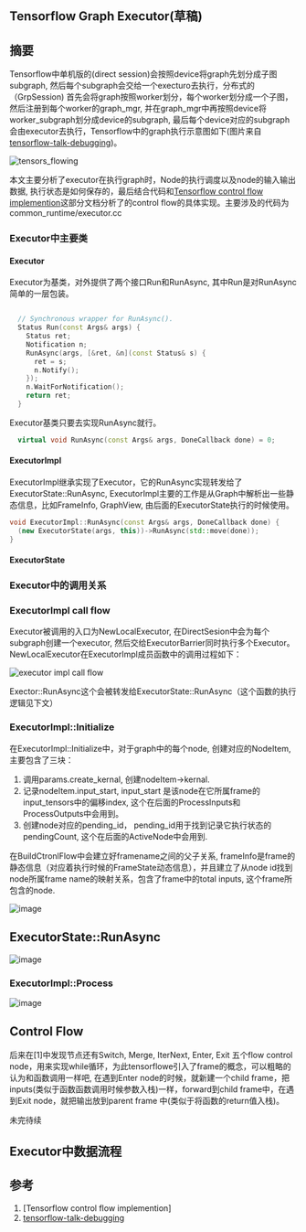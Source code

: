 Tensorflow Graph Executor(草稿)
-------------------------
## 摘要

Tensorflow中单机版的(direct session)会按照device将graph先划分成子图subgraph, 然后每个subgraph会交给一个execturo去执行，分布式的（GrpSession) 首先会将graph按照worker划分，每个worker划分成一个子图，然后注册到每个worker的graph_mgr, 并在graph_mgr中再按照device将worker_subgraph划分成device的subgraph, 最后每个device对应的subgraph会由executor去执行，Tensorflow中的graph执行示意图如下(图片来自[tensorflow-talk-debugging](https://wookayin.github.io/tensorflow-talk-debugging/#1))。

![tensors_flowing](./images/tensors_flowing.gif)

本文主要分析了executor在执行graph时，Node的执行调度以及node的输入输出数据, 执行状态是如何保存的，最后结合代码和[Tensorflow control flow implemention](http://download.tensorflow.org/paper/white_paper_tf_control_flow_implementation_2017_11_1.pdf)这部分文档分析了的control flow的具体实现。主要涉及的代码为common_runtime/executor.cc

### Executor中主要类

#### Executor 
Executor为基类，对外提供了两个接口Run和RunAsync, 其中Run是对RunAsync简单的一层包装。

```cpp

  // Synchronous wrapper for RunAsync().
  Status Run(const Args& args) {
    Status ret;
    Notification n;
    RunAsync(args, [&ret, &n](const Status& s) {
      ret = s;
      n.Notify();
    });
    n.WaitForNotification();
    return ret;
  }
```

Executor基类只要去实现RunAsync就行。
```cpp
  virtual void RunAsync(const Args& args, DoneCallback done) = 0;
```

#### ExecutorImpl

ExecutorImpl继承实现了Executor，它的RunAsync实现转发给了ExecutorState::RunAsync, ExecutorImpl主要的工作是从Graph中解析出一些静态信息，比如FrameInfo, GraphView, 由后面的ExecutorState执行的时候使用。

~~~cpp
void ExecutorImpl::RunAsync(const Args& args, DoneCallback done) {
  (new ExecutorState(args, this))->RunAsync(std::move(done));
}
~~~

#### ExecutorState





### Executor中的调用关系

### ExecutorImpl call flow

Executor被调用的入口为NewLocalExecutor, 在DirectSesion中会为每个subgraph创建一个executor, 然后交给ExecutorBarrier同时执行多个Executor。NewLocalExecutor在ExecutorImpl成员函数中的调用过程如下：

![executor impl call flow](./images/executor_impl_call.jpeg)

Exector::RunAsync这个会被转发给ExecutorState::RunAsync（这个函数的执行逻辑见下文）

### ExecutorImpl::Initialize

在ExecutorImpl::Initialize中，对于graph中的每个node, 创建对应的NodeItem, 主要包含了三块：

1. 调用params.create_kernal, 创建nodeItem->kernal.
2. 记录nodeItem.input_start, input_start 是该node在它所属frame的input_tensors中的偏移index, 这个在后面的ProcessInputs和ProcessOutputs中会用到。
3. 创建node对应的pending_id， pending_id用于找到记录它执行状态的pendingCount, 这个在后面的ActiveNode中会用到.

在BuildCtronlFlow中会建立好framename之间的父子关系, frameInfo是frame的静态信息（对应着执行时候的FrameState动态信息），并且建立了从node id找到node所属frame name的映射关系，包含了frame中的total inputs, 这个frame所包含的node.

![image](./images/tf-executor-init.jpeg)

## ExecutorState::RunAsync

![image](./images/tf-executor-call-flow.jpeg)


### ExecutorImpl::Process

![image](./images/tf-executor-data-flow.jpeg)


## Control Flow


后来在[1]中发现节点还有Switch, Merge, IterNext, Enter, Exit 五个flow control node，用来实现while循环，为此tensorflowe引入了frame的概念，可以粗略的认为和函数调用一样吧, 在遇到Enter node的时候，就新建一个child frame，把inputs(类似于函数函数调用时候参数入栈)一样，forward到child frame中，在遇到Exit node，就把输出放到parent frame 中(类似于将函数的return值入栈)。

未完待续

## Executor中数据流程

## 参考

1. [Tensorflow control flow implemention]
2. [tensorflow-talk-debugging](https://wookayin.github.io/tensorflow-talk-debugging/#1)
